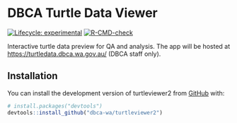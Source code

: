
<!-- README.md is generated from README.Rmd. Please edit that file -->

# DBCA Turtle Data Viewer

<!-- badges: start -->

[![Lifecycle:
experimental](https://img.shields.io/badge/lifecycle-experimental-orange.svg)](https://lifecycle.r-lib.org/articles/stages.html#experimental)
[![R-CMD-check](https://github.com/dbca-wa/turtleviewer2/workflows/R-CMD-check/badge.svg)](https://github.com/dbca-wa/turtleviewer2/actions)
<!-- badges: end -->

Interactive turtle data preview for QA and analysis. The app will be
hosted at <https://turtledata.dbca.wa.gov.au/> (DBCA staff only).

## Installation

You can install the development version of turtleviewer2 from
[GitHub](https://github.com/) with:

``` r
# install.packages("devtools")
devtools::install_github("dbca-wa/turtleviewer2")
```

